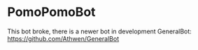 # PomoPomoBot
This bot broke, there is a newer bot in development
GeneralBot: https://github.com/Athwen/GeneralBot
